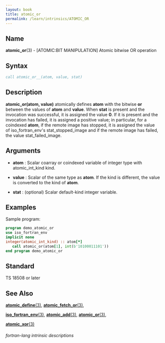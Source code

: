 ```yaml
---
layout: book
title: atomic_or
permalink: /learn/intrinsics/ATOMIC_OR
---
```

## __Name__

__atomic\_or__(3) - \[ATOMIC:BIT MANIPULATION\] Atomic bitwise OR operation


## __Syntax__
```fortran
call atomic_or__(atom, value, stat)
```
## __Description__

__atomic\_or(atom, value)__ atomically defines __atom__ with the bitwise __or__
between the values of __atom__ and __value__. When __stat__ is present and the
invocation was successful, it is assigned the value __0__. If it is present
and the invocation has failed, it is assigned a positive value; in
particular, for a coindexed __atom__, if the remote image has stopped, it is
assigned the value of iso\_fortran\_env's stat\_stopped\_image and if
the remote image has failed, the value stat\_failed\_image.

## __Arguments__

  - __atom__
    : Scalar coarray or coindexed variable of integer type with
    atomic\_int\_kind kind.

  - __value__
    : Scalar of the same type as __atom__. If the kind is different, the value
    is converted to the kind of __atom__.

  - __stat__
    : (optional) Scalar default-kind integer variable.

## __Examples__

Sample program:

```fortran
program demo_atomic_or
use iso_fortran_env
implicit none
integer(atomic_int_kind) :: atom[*]
   call atomic_or(atom[1], int(b'10100011101'))
end program demo_atomic_or
```

## __Standard__

TS 18508 or later

## __See Also__

[__atomic\_define__(3)](ATOMIC_DEFINE),
[__atomic\_fetch\_or__(3)](ATOMIC_FETCH),

[__iso\_fortran\_env__(3)](),
[__atomic\_add__(3)](ATOMIC_ADD),
[__atomic\_or__(3)](ATOMIC_OR),

[__atomic\_xor__(3)](ATOMIC_XOR)

###### fortran-lang intrinsic descriptions
